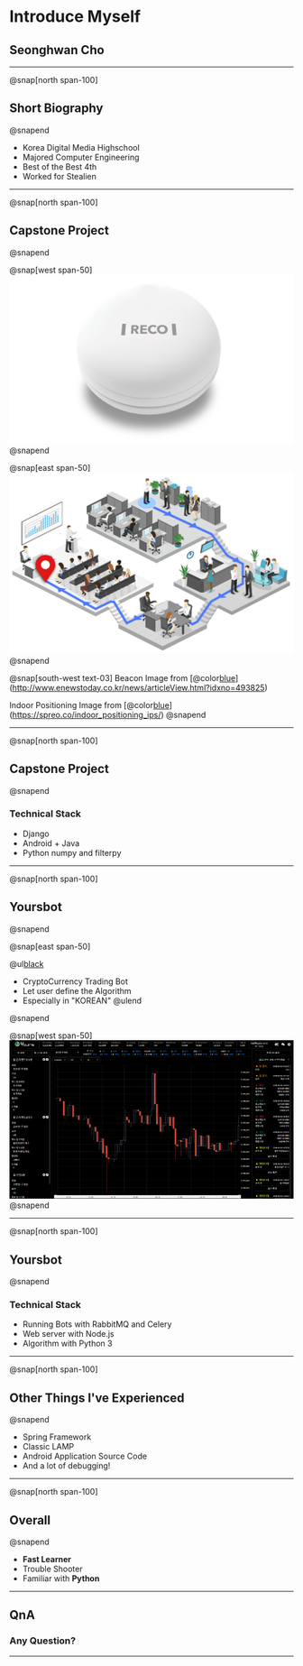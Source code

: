 # Introduce Myself

## Seonghwan Cho

---
@snap[north span-100]
## Short Biography
@snapend

- Korea Digital Media Highschool
- Majored Computer Engineering
- Best of the Best 4th
- Worked for Stealien

---
@snap[north span-100]
## Capstone Project
@snapend

@snap[west span-50]
![](assets/img/beacon.png)
@snapend

@snap[east span-50]
![](assets/img/indoor_positioning.png)
@snapend


@snap[south-west text-03]
Beacon Image from [@color[blue](RECO)](http://www.enewstoday.co.kr/news/articleView.html?idxno=493825)
  

Indoor Positioning Image from [@color[blue](SPREO)](https://spreo.co/indoor_positioning_ips/)
@snapend

---
@snap[north span-100]
## Capstone Project
@snapend
### Technical Stack
  

- Django
- Android + Java
- Python numpy and filterpy

---
@snap[north span-100]
## Yoursbot
@snapend

@snap[east span-50]

@ul[black](false)
- CryptoCurrency Trading Bot
- Let user define the Algorithm
- Especially in "KOREAN"
@ulend

@snapend

@snap[west span-50]
![](assets/img/yours_chart.png)
@snapend

---
@snap[north span-100]
## Yoursbot
@snapend

### Technical Stack

- Running Bots with RabbitMQ and Celery
- Web server with Node.js
- Algorithm with Python 3

---
@snap[north span-100]
## Other Things I've Experienced
@snapend

- Spring Framework
- Classic LAMP
- Android Application Source Code
- And a lot of debugging!

---
@snap[north span-100]
## Overall
@snapend

- **Fast Learner**
- Trouble Shooter
- Familiar with **Python**

---

## QnA

### Any Question?

---
